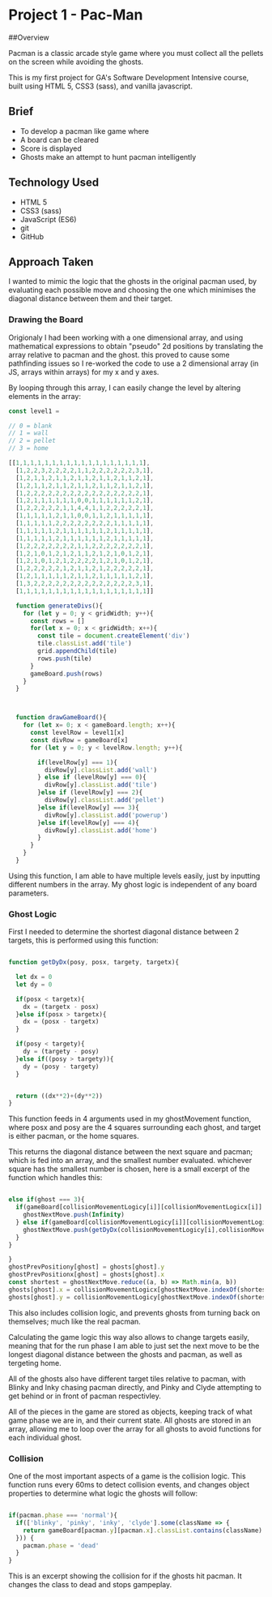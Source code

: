 # Project 1 - Pac-Man

##Overview

Pacman is a classic arcade style game where you must collect all the pellets on the screen while avoiding the ghosts.

This is my first project for GA's Software Development Intensive course, built using HTML 5, CSS3 (sass), and vanilla javascript.

## Brief
* To develop a pacman like game where
* A board can be cleared
* Score is displayed
* Ghosts make an attempt to hunt pacman intelligently

## Technology Used
* HTML 5
* CSS3 (sass)
* JavaScript (ES6)
* git
* GitHub

## Approach Taken

I wanted to mimic the logic that the ghosts in the original pacman used, by evaluating each possible move and choosing the one which minimises the diagonal distance between them and their target.

### Drawing the Board

Origionaly I had been working with a one dimensional array, and using mathematical expressions to obtain "pseudo" 2d positions by translating the array relative to pacman and the ghost. this proved to cause some pathfinding issues so I re-worked the code to use a 2 dimensional array (in JS, arrays within arrays) for my x and y axes.

By looping through this array, I can easily change the level by altering elements in the array:

```javascript
const level1 =

// 0 = blank
// 1 = wall
// 2 = pellet
// 3 = home

[[1,1,1,1,1,1,1,1,1,1,1,1,1,1,1,1,1,1],
  [1,2,2,3,2,2,2,2,1,1,2,2,2,2,2,2,3,1],
  [1,2,1,1,2,1,1,2,1,1,2,1,1,2,1,1,2,1],
  [1,2,1,1,2,1,1,2,1,1,2,1,1,2,1,1,2,1],
  [1,2,2,2,2,2,2,2,2,2,2,2,2,2,2,2,2,1],
  [1,2,1,1,1,1,1,1,0,0,1,1,1,1,1,1,2,1],
  [1,2,2,2,2,2,1,1,4,4,1,1,2,2,2,2,2,1],
  [1,1,1,1,1,2,1,1,0,0,1,1,2,1,1,1,1,1],
  [1,1,1,1,1,2,2,2,2,2,2,2,2,1,1,1,1,1],
  [1,1,1,1,1,2,1,1,1,1,1,1,2,1,1,1,1,1],
  [1,1,1,1,1,2,1,1,1,1,1,1,2,1,1,1,1,1],
  [1,2,2,2,2,2,2,2,1,1,2,2,2,2,2,2,2,1],
  [1,2,1,0,1,2,1,2,1,1,2,1,2,1,0,1,2,1],
  [1,2,1,0,1,2,1,2,2,2,2,1,2,1,0,1,2,1],
  [1,2,2,2,2,2,1,2,1,1,2,1,2,2,2,2,2,1],
  [1,2,1,1,1,1,1,2,1,1,2,1,1,1,1,1,2,1],
  [1,3,2,2,2,2,2,2,2,2,2,2,2,2,2,2,3,1],
  [1,1,1,1,1,1,1,1,1,1,1,1,1,1,1,1,1,1]]

  function generateDivs(){
    for (let y = 0; y < gridWidth; y++){
      const rows = []
      for(let x = 0; x < gridWidth; x++){
        const tile = document.createElement('div')
        tile.classList.add('tile')
        grid.appendChild(tile)
        rows.push(tile)
      }
      gameBoard.push(rows)
    }
  }



  function drawGameBoard(){
    for (let x= 0; x < gameBoard.length; x++){
      const levelRow = level1[x]
      const divRow = gameBoard[x]
      for (let y = 0; y < levelRow.length; y++){

        if(levelRow[y] === 1){
          divRow[y].classList.add('wall')
        } else if (levelRow[y] === 0){
          divRow[y].classList.add('tile')
        }else if (levelRow[y] === 2){
          divRow[y].classList.add('pellet')
        }else if(levelRow[y] === 3){
          divRow[y].classList.add('powerup')
        }else if(levelRow[y] === 4){
          divRow[y].classList.add('home')
        }
      }
    }
  }
```

Using this function, I am able to have multiple levels easily, just by inputting different numbers in the array. My ghost logic is independent of any board parameters.

### Ghost Logic

First I needed to determine the shortest diagonal distance between 2 targets, this is performed using this function:

```javascript

function getDyDx(posy, posx, targety, targetx){

  let dx = 0
  let dy = 0

  if(posx < targetx){
    dx = (targetx - posx)
  }else if(posx > targetx){
    dx = (posx - targetx)
  }

  if(posy < targety){
    dy = (targety - posy)
  }else if((posy > targety)){
    dy = (posy - targety)
  }


  return ((dx**2)+(dy**2))
}

```

This function feeds in 4 arguments used in my ghostMovement function, where posx and posy are the 4 squares surrounding each ghost, and target is either pacman, or the home squares.

This returns the diagonal distance between the next square and pacman; which is fed into an array, and the smallest number evaluated. whichever square has the smallest number is chosen, here is a small excerpt of the function which handles this:

```javascript

else if(ghost === 3){
  if(gameBoard[collisionMovementLogicy[i]][collisionMovementLogicx[i]].classList.contains('wall') || (collisionMovementLogicy[i] === ghostPrevPositiony[ghost] && collisionMovementLogicx[i] === ghostPrevPositionx[ghost])) {
    ghostNextMove.push(Infinity)
  } else if(gameBoard[collisionMovementLogicy[i]][collisionMovementLogicx[i]].classList.contains('tile')){
    ghostNextMove.push(getDyDx(collisionMovementLogicy[i],collisionMovementLogicx[i], pacman.y - 5, pacman.x - 2))
  }
}

}
ghostPrevPositiony[ghost] = ghosts[ghost].y
ghostPrevPositionx[ghost] = ghosts[ghost].x
const shortest = ghostNextMove.reduce((a, b) => Math.min(a, b))
ghosts[ghost].x = collisionMovementLogicx[ghostNextMove.indexOf(shortest)]
ghosts[ghost].y = collisionMovementLogicy[ghostNextMove.indexOf(shortest)]

```

This also includes collision logic, and prevents ghosts from turning back on themselves; much like the real pacman.

Calculating the game logic this way also allows to change targets easily, meaning that for the run phase I am able to just set the next move to be the longest diagonal distance between the ghosts and pacman, as well as tergeting home.

All of the ghosts also have different target tiles relative to pacman, with Blinky and Inky chasing pacman directly, and Pinky and Clyde attempting to get behind or in front of pacman respectivley.

All of the pieces in the game are stored as objects, keeping track of what game phase we are in, and their current state. All ghosts are stored in an array, allowing me to loop over the array for all ghosts to avoid functions for each individual ghost.

### Collision

One of the most important aspects of a game is the collision logic. This function runs every 60ms to detect collision events, and changes object properties to determine what logic the ghosts will follow:

```javascript

if(pacman.phase === 'normal'){
  if(['blinky', 'pinky', 'inky', 'clyde'].some(className => {
    return gameBoard[pacman.y][pacman.x].classList.contains(className)
  })) {
    pacman.phase = 'dead'
  }
}

```

This is an excerpt showing the collision for if the ghosts hit pacman. It changes the class to dead and stops gampeplay. 
